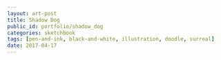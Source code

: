 ```yaml
---
layout: art-post
title: Shadow Dog
public_id: portfolio/shadow_dog
categories: sketchbook
tags: [pen-and-ink, black-and-white, illustration, doodle, surreal]
date: 2017-04-17
---
```

